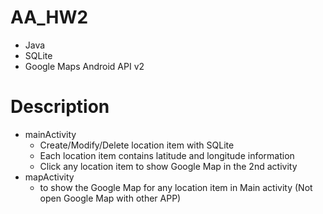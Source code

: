 # AA_HW2
  - Java
  - SQLite
  - Google Maps Android API v2

# Description
  - mainActivity
    - Create/Modify/Delete location item with SQLite
    - Each location item contains latitude and longitude information
    - Click any location item to show Google Map in the 2nd activity
  - mapActivity
    - to show the Google Map for any location item
    in Main activity (Not open Google Map with other APP)
